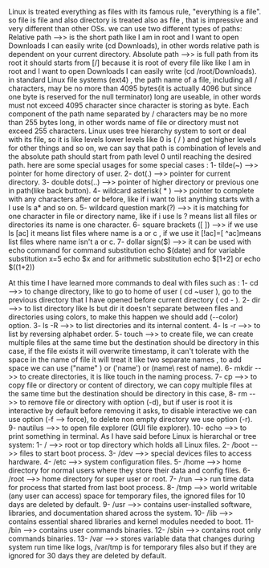 Linux is treated everything as files with its famous rule, "everything is a file". so file is file and also directory is treated also as file , that is impressive and very different than other OSs. we can use two different types of paths:
	Relative path   -->> is the short path like I am in root and I want to open Downloads I can easily write (cd Downloads), in other words relative path is dependent on your current directory.
	Absolute path -->> is full path from its root it should starts from [/] because it is root of every file like like I am in root and I want to open Downloads I can easily write (cd /root/Downloads).
in standard Linux file systems (ext4) , the path name of a file, including all / characters, may be no more than 4095 bytes(it is actually 4096 but since one byte is reserved for the null terminator) long are useable, in other words must not exceed 4095 character since character is storing as byte. Each component of the path name separated by / characters may be no more than 255 bytes long, in other words name of file or directory must not exceed 255 characters.
Linux uses tree hierarchy system to sort or deal with its file, so it is like levels lower levels like 0 is ( / ) and get higher levels for other things and so on, we can say that path is combination of levels and the absolute path should start from path level 0 until reaching the desired path. 
here are some special usages for some special cases :
	1- tilde(~) -->> pointer for home directory of user.
	2- dot(.) -->> pointer for current directory.
	3- double dots(..) -->> pointer of higher directory or previous one in path(like back button).
	4- wildcard asterisk( * ) -->> pointer to complete with any characters after or before, like if i want to list anything starts with a I use ls a* and so on.
	5- wildcard question mark(?) -->> it is matching for one character in file or directory name, like if i use ls ? means list all files or directories its name is one character.
	6- square brackets ([ ]) -->> if we use ls [ac] it means list files where name is a or c , if we use it [!ac]=[ ^ac]means list files where name isn't a or c.
	7- dollar sign($) -->> it can be used with echo command for command substitution echo $(date) and for variable substitution x=5 echo $x and for arithmetic substitution echo $[1+2] or echo $((1+2))
	
	
At this time I have learned more commands to deal with files such as :
	1- cd -->> to change directory, like to go to home of user ( cd ~user ), go to the previous directory that I have opened before current directory ( cd - ).
	2- dir -->> to list directory like ls but dir it doesn't separate between files and directories using colors, to make this happen we should add (--color) option.
	3- ls -R -->> to list directories and its internal content.
	4- ls -r -->> to list by reversing alphabet order. 
	5- touch -->> to create file, we can create multiple files at the same time but the destination should be directory in this case, if the file exists it will overwrite timestamp, it can't tolerate with the space in the name of file it will treat it like two separate names , to add space we can use ("name" ) or ('name') or (name\ rest of name).
	6- mkdir -->> to create directories, it is like touch in the naming process.
	7- cp -->> to copy file or directory or content of directory,  we can copy multiple files at the same time but the destination should be directory in this case,
	8- rm -->> to remove file or directory with option (-d), but if user is root it is interactive by default before removing it asks, to disable interactive we can use option (-f  --> force), to delete non empty directory we use option (-r).
	9- nautilus -->> to open file explorer (GUI file explorer).
	10- echo -->> to print something in terminal.
As I have said before Linux is hierarchal or tree system:
	1- / -->> root or top directory which holds all Linux files.
	2- /boot -->> files to start boot process.
	3- /dev -->> special devices files to access hardware.
	4- /etc -->> system configuration files.
	5- /home -->> home directory for normal users where they store their data and config files.
	6- /root -->> home directory for super user or root.
	7- /run -->> run time data for process that started from last boot process.
	8- /tmp -->> world writable (any user can access) space for temporary files, the ignored files for 10 days are deleted by default.
	9- /usr  -->> contains user-installed software, libraries, and documentation shared across the system.
	10- /lib -->> contains essential shared libraries and kernel modules needed to boot.
	11- /bin -->> contains  user commands binaries.
	12- /sbin -->> contains root only commands binaries.
	13- /var -->> stores variable data that changes during system run time like logs, /var/tmp is for temporary files also but if they are ignored for 30 days they are deleted by default.
	
	
